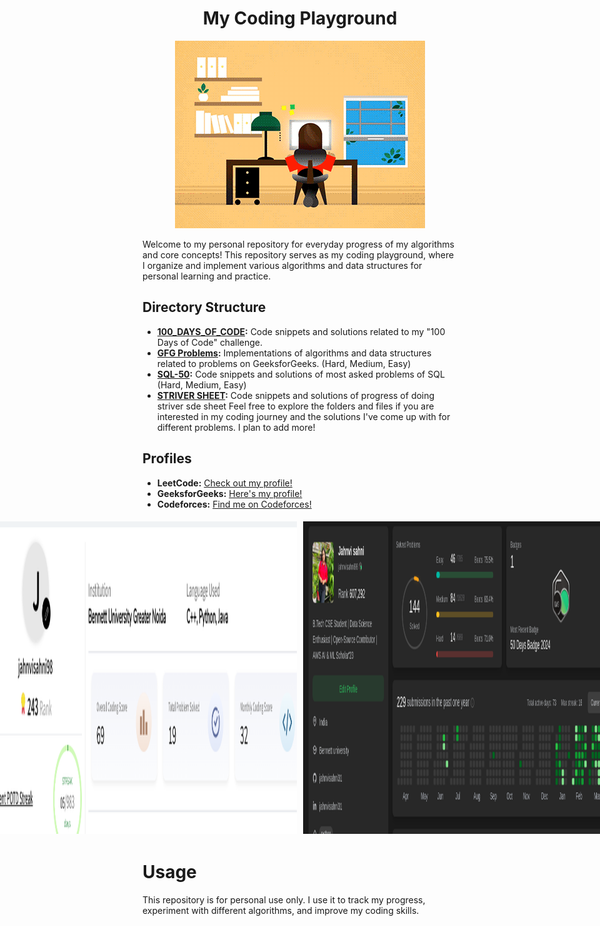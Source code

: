 <h1 align="center">My Coding Playground</h1>

<p align="center">
  <img src="https://github.com/jahnvisahni31/CodeHive/blob/main/assets/JXA0.gif" alt="My Coding Playground">
</p>


Welcome to my personal repository for everyday progress of my algorithms and core concepts! This repository serves as my coding playground, where I organize and implement various algorithms and data structures for personal learning and practice. 

## Directory Structure
- **[100_DAYS_OF_CODE](https://github.com/jahnvisahni31/CodeHive/tree/main/100daysofcode):** Code snippets and solutions related to my "100 Days of Code" challenge.
- **[GFG Problems](https://github.com/jahnvisahni31/CodeHive/tree/main/GFG-Problems):** Implementations of algorithms and data structures related to problems on GeeksforGeeks. (Hard, Medium, Easy) 
- **[SQL-50](https://github.com/jahnvisahni31/CodeHive/tree/main/SQL_50):** Code snippets and solutions of most asked problems of SQL (Hard, Medium, Easy)
- **[STRIVER SHEET](https://github.com/jahnvisahni31/CodeHive/tree/main/Striver_SDE_Sheet):** Code snippets and solutions of progress of doing striver sde sheet
Feel free to explore the folders and files if you are interested in my coding journey and the solutions I've come up with for different problems. I plan to add more!

## Profiles
- **LeetCode:** [Check out my profile!](https://leetcode.com/jahnvisahni98/)
- **GeeksforGeeks:** [Here's my profile!](https://auth.geeksforgeeks.org/user/jahnvisahni98)
- **Codeforces:** [Find me on Codeforces!](https://codeforces.com/profile/jahnvisahni98)

<div style="display: flex; justify-content: center;">
  <img src="https://github.com/jahnvisahni31/CodeHive/blob/main/assets/Screenshot%20from%202024-04-13%2019-47-31.png" alt="Image 1" style="margin: 5px; width: 500px; height: 500px;">
  <img src="https://github.com/jahnvisahni31/CodeHive/blob/main/assets/Screenshot%20from%202024-04-01%2022-03-32.png" alt="Image 2" style="margin: 5px; width: 500px; height: 500px;">
</div>

# Usage
This repository is for personal use only. I use it to track my progress, experiment with different algorithms, and improve my coding skills.
